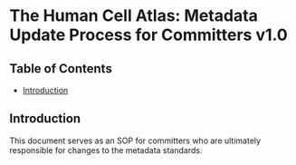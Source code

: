 # The Human Cell Atlas: Metadata Update Process for Committers v1.0

## Table of Contents
- [Introduction](#introduction)

## Introduction

This document serves as an SOP for committers who are ultimately responsible for changes to the metadata standards.